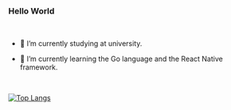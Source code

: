 ### Hello World

<!--
**minghaohao/minghaohao** is a ✨ _special_ ✨ repository because its `README.md` (this file) appears on your GitHub profile.

Here are some ideas to get you started:

- 🔭 I’m currently working on ...
- 🌱 I’m currently learning ...
- 👯 I’m looking to collaborate on ...
- 🤔 I’m looking for help with ...
- 💬 Ask me about ...
- 📫 How to reach me: ...
- 😄 Pronouns: ...
- ⚡ Fun fact: ...
-->

<br />

- 🔭 I’m currently studying at university.

- 🤔 I’m currently learning the Go language and the React Native framework.

<br />

[![Top Langs](https://github-readme-stats.vercel.app/api/top-langs/?username=haohao314&layout=compact)](https://github.com/anuraghazra/github-readme-stats)
